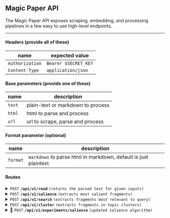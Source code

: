 ## Magic Paper API

The Magic Paper API exposes scraping, embedding, and processing pipelines in a
few easy to use high-level endpoints.

------------------------------------------------------------------------------------------

#### Headers (provide all of these)

| name      |  expected value |
|-----------|-----------|
| `Authorization`   | `Bearer $SECRET_KEY` |
| `Content-Type`    |  `application/json`  | 

#### Base parameters (provide one of these)

| name      | description |
|-----------|-----------|
| `text`    |  plain-text or markdown to process  |
| `html`    |  html to parse and process  |
| `url`     |  url to scrape, parse and process  |

#### Format parameter (optional)

| name      | description |
|-----------|-----------|
| `format`    |  `markdown` to parse html in markdown, default is just plaintext  |

#### Routes

<details>
 <summary><code>POST</code> <code><b>/api/v1/read</b></code> <code>(returns the parsed text for given inputs)</code></summary>

##### Parameters

> No additional parameters

##### Example Response

> ```json
> {
>     "title": "Markdown Article",
>     "text": "# Hello World\n"
> }
> ```

##### Example CURL

> ```sh
> curl -X POST \
>   -d '{"url": "http://blog.mattneary.com/worse-is-better"}' \
>   -H 'Content-Type: application/json' \
>   -H 'Authorization: Bearer sk-0000-0000-0000' \
>   http://alpha.magicpaper.ai/api/v1/read
> ```

</details>

<details>
 <summary><code>POST</code> <code><b>/api/v1/salience</b></code> <code>(extracts most salient fragments)</code></summary>

##### Parameters

> | name      |  type     | data type               | description                                                           |
> |-----------|-----------|-------------------------|----------------------------|
> | `limit`     |  optional | integer   | the max number of fragments to return |


##### Example Response

> ```json
> {
>     "sentences": [
>         {
>             "sentence": "The quick brown fox jumped over the lazy dog.",
>             "interval": [0, 45],
>             "score": 1.0
>         }
>     ]
> }
> ```

##### Example CURL

> ```sh
> curl -X POST \
>   -d '{"url": "http://blog.mattneary.com/worse-is-better"}' \
>   -H 'Content-Type: application/json' \
>   -H 'Authorization: Bearer sk-0000-0000-0000' \
>   http://alpha.magicpaper.ai/api/v1/salience
> ```

</details>

<details>
 <summary><code>POST</code> <code><b>/api/v1/search</b></code> <code>(extracts fragments most relevant to query)</code></summary>

##### Parameters

> | name      |  type     | data type               | description                                                           |
> |-----------|-----------|-------------------------|----------------------------|
> | `query`     |  required | string or array of strings   | strings to compare text against |
> | `limit`     |  optional | integer   | the max number of fragments to return |
> | `method`     |  optional | `avg` or `min`   | methodology to use in comparing against array of queries |


##### Example Response

> ```json
> {
>     "sentences": [
>         {
>             "sentence": "The quick brown fox jumped over the lazy dog.",
>             "interval": [0, 45],
>             "score": 1.0
>         }
>     ]
> }
> ```

##### Example CURL

> ```sh
> curl -X POST \
>   -d "{\"text\": \"$ARTICLE_TEXT\", \"query\": \"history of technology\"}" \
>   -H 'Content-Type: application/json' \
>   -H 'Authorization: Bearer sk-0000-0000-0000' \
>   http://alpha.magicpaper.ai/api/v1/search
> ```

</details>

<details>
 <summary><code>POST</code> <code><b>/api/v1/cluster</b></code> <code>(extracts fragments in topic clusters)</code></summary>

##### Parameters

> | name      |  type     | data type               | description                                                           |
> |-----------|-----------|-------------------------|----------------------------|
> | `limit`     |  optional | integer   | the max number of clusters to return (default 6) |


##### Example Response

> ```json
> {
>     "clusters": [
>         {
>             "sentences": ["The quick brown fox jumped over the lazy dog."],
>             "intervals": [[0, 45]],
>             "title": ["quick brown fox, lazy dog"],
>             "hue": 0.0
>         }
>     ]
> }
> ```

##### Example CURL

> ```sh
> curl -X POST \
>   -d "{\"url\": \"$url\", \"limit\": 2}" \
>   -H 'Content-Type: application/json' \
>   -H 'Authorization: Bearer sk-0000-0000-0000' \
>   http://alpha.magicpaper.ai/api/v1/cluster
> ```

</details>

<details>
 <summary>🧪 <code>POST</code> <code><b>/api/v1/experiments/salience</b></code> <code>(updated salience algorithm)</code></summary>

##### Parameters

> | name      |  type     | data type               | description                                                           |
> |-----------|-----------|-------------------------|----------------------------|
> | `limit`     |  optional | integer   | the max number of fragments to return (default 5) |
> | `temperature`     |  optional | float   | higher temperature has more breadth, lower more depth |


##### Example Response

> ```json
> {
>   "prompt": "The following are key excerpts from a text. Some context will be missing, so do not assume that these excerpts are a complete representation of the orgiinal text. If the text is well-known, use the chosen excerpts to produce a summary. Otherwise, based on the excerpts and title, do your best to summarize the original text. Your response should be written like a summary of the text, with no mention of excerpts.\n\n\n## Title\nWorse Is Better\n\n## Author(s)\nNone\n\n## Excerpts\n- And it’s possible to design systems with the big picture in mind.\n- The most important problem in system design is making sure it will evolve effectively, and it’s as much a social problem as a technical one.\n\n## Summary",
>   "sentences": [
>     {
>       "block": 10,
>       "range": [
>         4284,
>         4349
>       ],
>       "sentence": "And it’s possible to design systems with the big picture in mind."
>     },
>     {
>       "block": 12,
>       "range": [
>         4993,
>         5133
>       ],
>       "sentence": "The most important problem in system design is making sure it will evolve effectively, and it’s as much a social problem as a technical one."
>     }
>   ]
> }
> ```

##### Example CURL

> ```sh
> curl -X POST \
>   -d '{"url": "http://blog.mattneary.com/worse-is-better", "limit": 2, "temperature": 0}' \
>   -H 'Content-Type: application/json' \
>   -H 'Authorization: Bearer sk-0000-0000-0000' \
>   http://alpha.magicpaper.ai/api/v1/experiments/salience
> ```

</details>
